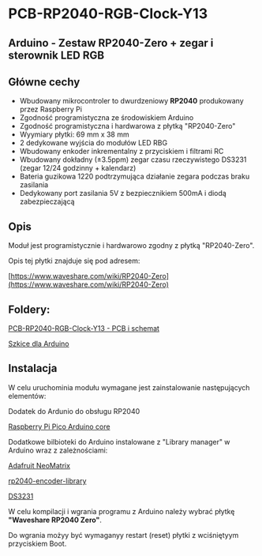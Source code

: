 # PCB-RP2040-RGB-Clock-Y13
## Arduino - Zestaw RP2040-Zero + zegar i sterownik LED RGB
## Główne cechy
* Wbudowany mikrocontroler to dwurdzeniowy **RP2040** produkowany przez Raspberry Pi
* Zgodność programistyczna ze środowiskiem Arduino
* Zgodność programistyczna i hardwarowa z płytką "RP2040-Zero"
* Wyymiary płytki: 69 mm x 38 mm
* 2 dedykowane wyjścia do modułów LED RBG
* Wbudowany enkoder inkrementalny z przyciskiem i filtrami RC
* Wbudowany dokładny (±3.5ppm) zegar czasu rzeczywistego DS3231 (zegar 12/24 godzinny + kalendarz)
* Bateria guzikowa 1220 podtrzymująca działanie zegara podczas braku zasilania
* Dedykowany port zasilania 5V z bezpiecznikiem 500mA i diodą zabezpieczającą  

## Opis

Moduł jest programistycznie i hardwarowo zgodny z płytką "RP2040-Zero".

Opis tej płytki znajduje się pod adresem:

[https://www.waveshare.com/wiki/RP2040-Zero](https://www.waveshare.com/wiki/RP2040-Zero)

## Foldery:

[PCB-RP2040-RGB-Clock-Y13 - PCB i schemat](Hardware)

[Szkice dla Arduino](Arduino%20examples)


## Instalacja

W celu uruchominia modułu wymagane jest zainstalowanie następujących elementów:

Dodatek do Ardunio do obsługu RP2040

[Raspberry Pi Pico Arduino core](https://github.com/earlephilhower/arduino-pico/)

Dodatkowe bilbioteki do Arduino instalowane z "Library manager" w Arduino wraz z zależnościami:

[Adafruit NeoMatrix](https://github.com/adafruit/Adafruit_NeoMatrix)

[rp2040-encoder-library](https://github.com/gbr1/rp2040-encoder-library)

[DS3231](https://github.com/NorthernWidget/DS3231)


W celu kompilacji i wgrania programu z Arduino należy wybrać płytkę **"Waveshare RP2040 Zero"**.

Do wgrania możyy być wymaganyy restart (reset) płytki z wciśniętyym przyciskiem Boot.
